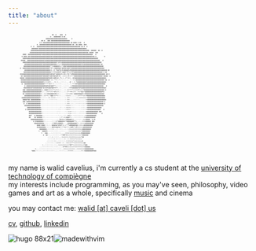 ```yaml
---
title: "about"
---
```

<pre style="font-size:3px; background-color: transparent; margin:0 0 1.5rem 1.5rem; padding: 0 0 0 0;">
                                    @@  @    @@@   @                                                  
                                  @   @@@@@@@@ @ @@                                                   
                             @@@@@@@@@@@@@@@@@@@@@@@@     @                                           
                        @@ @   @@@ @@@@@@@@@@@@@@@@@@@@@                                              
                      @ @ @@@@@@@@@@@@@@@@@@@@@@@@@@@@@@ @@ @@@@ @ @@   @                             
                   @  @@@@@@@@@@@@@@@@@@@@@@@@@@@@@@@@@@@@ @@  @@ @@@@  @@@                           
            @  @   @@@@@@@@@@@@@@@@@@@@@@@@@@@@@@@@@@@@@@@@@@@@@@@@@ @@ @  @                          
             @@@@@@@*@@@@@@@@@@@@@@@@@@@@@@@@@@@@@@@@@@@@@@@@@@@@@@@@@@@@@@                           
            @@@@@@@@@@@@@@@@@@@@@@@@@@@@@@@@@@@@@@@@@@@@@@@@@@@@@@@@@@@@@@@@@@  @@@@@@  @@  @         
           @@@@@@@@@@@@@@@@@@@@@@@@@@@@@@@@@@@@@@@@@@@@@@@@@@@@@@@@@@@@@@@@@@ @@@@@  @@@              
   @@@@  @@@@@@@@@@@@@@@%@@@@@@@@@@@@@@@@@@@@@@@@@@@@@@@@@@@@@@@@@@@@@@@@@@@@@@@@@   @                
  @ @@@@ @@%@@@@@@@@@@@@@@@@@@@@@@@@%@@@@@@@@@@@@@@@@@@@@@@@@@@@@@@@@@@@@@@@@@@@@%@@ @         @      
   @@@@@@@@@@@@@@@@@@@@@@@@@@@@@@@@@@@@@@@@@@@@@@@@@@@@@@@@@@@@@@@@@@@@@@@@@@@@@@@@@@@@@              
 @@@@@  @@@@@@@@@@@@@@@@@@@%@@@@@@@@@@@@@@@@@@@@@@@@@@@@@@@@@@@@@@@@@@@@@@@@@@@@@@@@@@@@@@   @        
   @@@@@@@@@@@@@@@@@@@@@@@@@@@@@@@@@@@@@@%*@%%%@@@@@@@@@@@@@@@@@@@@@@@@@@@@@@@@@@@@@@@@@@@@@          
     @@@@@@@@@@@@@@@@@@@@%@@@@@@@@@@@@@@@++=++*#@@@@@@@@@@@@@@@@@@@@@%@%@@@@@@@@@@@@@@@@@@ @@         
    @@@@@@@@@@@@@@@@@@@@@@@@@@@@@@**=%@@@@@@%++*=#@@%@@@@@@@@@@@@@@@@@@@@@@@@@@@@@@@@@@@@@@@@@        
@  @@@@@@@@@@@@@@@@@@@@@@@@@@@@@@%*#*++@@@@@@@*@###@%@@@%%@@@@@@@@@@@@@@@@@@@@@@@@@@@@@@@@@@@@@       
     @@@@@@@@@@@@@@@@@@@@@@@@@@@@@+%-:#-*%@@*@+#+#@@@@@%##@@@@@@@@@@@@@@@@@@@@@@@@@@@@@@@@%@@@@@@@ @@ 
    @@@@@@@@@@@@@@@@@@@@@@@@@@@@@@@*+*#*@=@@%#*=@@@%*#*%=#*#%@@@@@@@@@@@@@@@@@@@@@@@@@@@@@@@@ @ @@    
@%@@@@@@@@@@@@@@@@@@@@@@@@@@@@@@@%@@%@@*+@@@@+#=+=#++*@=*+##@@@@@@@@@@@@@@@@@@@@@@@@@@@@@@@@@@@@ @@ @ 
 @@ @@@@@@@@@@@@@@@@@@@@@%@@@@@@%%@@%#@@%@#+#+--++==+-#===***@@@@@@@@@@@@@@@@@@@@@@@@@@@@@@@@ @@@@@  @
@@@@@ @@@@@@@@@@@@@@@@@@@@@@@@@@%@@#+%@##+@=-*%-=--=*:%==--+@%@@@@@@@@@@@@@@@@@@@@@@@@@@@@@@@@@@@     
 @@@@@@@@@@@@@@@@@@@@@@@@@@@@@@@@+-+=-:**=-:*:-::-:--:.-::::==+@@@@@@@@@@@@@@@@@@@@@@@@@@@@@@@@ @@  @ 
 @@@@@@@@@@@@@@@@@@@@@@@@@%+===+#==----%-:=---::::-:....@:::-%-*@@@@@@@@@@@%@@@@@@@@@@@@@@@@@@@@@     
  @  @@@@@@@@@@@@@@@@@@@@@@%*+*+*@==-=---:-::::......:..::-*=+%@%@@@@@@@@@@@@@@@@@@@@@@@@@@@@@@@      
     @ @@@@@@@@@@@@@@@@@@@@#@@@%@@%@@#**+-:::::..:.::::--++#@@@@@@@@@@@@@@@@@@@@@@@@@@@@@@@@@@   @    
    @@@@@@@@@@%@@@@@@@@@@*@+@%@%@@@%@@%%%*=-:::..::::--+%%%@@@@@@@%@%@@@@@@@@@@@@@@@@@@@@@@@@@@@@     
   @@@ @@@@@@@@@@@@@@@@@++-=@@@=====+**++*+=-::...::-==*****++===#*==++*#@@@@@@@@@@@@@@@@@@@@@@ @     
   @@@@@@@@@@@@@@@@@@@@#+-:---===*+=+*%#++==-:....:--+***#*++==--==+*@@+*@@@@@@@@@@@@@@@@@@@@%@       
   @@ @@@@@@@@@@@@@@@@@+=--=++*@%@@@@@%##++=-:.....:=+*+=#+=:@@@@@#@@@#++##@@@@@@@@@@@@@@@@@@@@       
     @@@@@@@@@@@@@@@@@@==--=+**=-:%@@+=+**=:::.....:=++==------:-=+****+=+*#@@@@@@@@@@@@@@@@@@@@      
  @@@@@@@@@@@@@@@@@@@@%=-:::::--==-=+===-::::......:-===--------=-========+*@@@@@@@@@@@@@@@@@@@@      
   @@@@@*@@ @@@@@@@@@@@-:::......:::::::::.........:-===----:::::::-------=+@@@@@@@@@@@@@@@@@@@@@     
   @@@ @@@@@@@@@@@@@@@@::..........................:-===-:::::::::::::::--=+@@@@@@@@@@@@@@@@@@ @      
    @  @ @@@@@@@@@@@@@@:...........................:-===--::...::::::::::-==@@@@@@@@@@@@@@@@@@ @      
     @@@@@@@@@@@@@@@@@@:...........................:==+==-::......:..::::--=@@@@@@@@@@@@@@@@@@        
        @@@@@@@@@@@@@@@=.....................::...:-=+++=-:::........::::--=@@@@@@@@@@@@@@@@          
      @ @@@@@@@@@@@@@@@@:..................:::.....:===+*-:::........::::-=+@@@@@@@@@@@@@@@   @       
          @@@@@@@@@@@@@@:.................:::......::-=+++:::.:.....::::--=@@@@@@@@@@@@@ @@@          
          @@@@@@@@@@@@@@=:................:.:.......:-++++-::::....:::::--=@@@@@@@@@@@@     @         
          @@#   @ @@@@@@@:.................:--:..:::-+%#*+--:::::::::::--==@@@@@@@@@@@                
          @@    @@ @@@@@@:::................:-=*-==+@@@#*+---::::::::::-==@@@@@@@@@@@                 
            @@@@@@@@@@@@@%:::.............:-*@%%%=+*@@@@@#===--::::::--===@@@@@  @ @%                 
               @ @%@@@@@@@=::.......::::+=*@@@@@%#+*%@@@@@@##**+---:--===%@@@@@@ @@@                  
                @@@@@@@@@@@::::.....=*###%%@@@@#+--.-+@@@@@@@@@@*=--====+@@@@@@@@@@                   
                   @@@@ @@@@::::.:.:@@@@%@*@%%#*+=-+***%@#@@@@%@@=-===++@@@@@@@@@@                    
                   @%@@@@@@@@:::::::#@%%%#@%#*****%%***++###+*+#%====++@@@@@@@@@@                     
                      @@@@@@@@-::::::=---::--:::---:-:-==+++========++@@@@@@@@@@                      
                     %   @@@@@%--::::::::::---:::------==+=======++++*@@@@@@@@@                       
                        %   @@@----:-:::::::::-----===+=++++==+++++++#@@@@@@@@@                       
                          @  @@::----:::::::--**###*#+++==+====++++++*@@@@@@@                         
                               -:::-=-::::::---=++=+==-==+====+++++++*@@                              
                               -:::::-=-::::::.:..=:--=-====++*+++++++                                
                              -::::::::=-:-::::::::-=:===+=+*+++=+=+++@                               
                            ---:::::::-:-=====:-=---===+++***++======+++@@                            
                         =--:::::::::.:::--=++=+====+=+*##**++=======+++*@@@                          
                      ---::::::::::::.:::::-----=#*##+++++++=========++==@@@@@@                       
                 %----::::::::::::::.::::.:::::--===++++=+====--=========@@@@@@@@@@                   
             %@@@-:::.::..:::::::::::::.....::::::----======---------==-=@@@@@@@@@#@@@                
</pre>
my name is walid cavelius, i'm currently a cs student at the [university of technology of compiègne](https://en.wikipedia.org/wiki/University_of_Technology_of_Compi%C3%A8gne)  
my interests include programming, as you may've seen, philosophy, video games and art as a whole, specifically [music](https://www.last.fm/user/KhalWalid) and cinema

you may contact me: [walid [at] caveli [dot] us](mailto:walid@caveli.us) 

[cv](/assets/CV_en_cavelius.pdf), [github](https://github.com/walidcavelius), [linkedin](https://www.linkedin.com/in/walid-cavelius/)

<p>
  <img src="/assets/hugo.png" alt="hugo 88x21" style="display:inline;"/><img src="/assets/vim.gif" alt="madewithvim" style="display:inline;"/>
</p>
